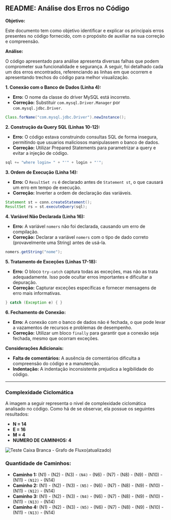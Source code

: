 ## README: Análise dos Erros no Código

**Objetivo:**

Este documento tem como objetivo identificar e explicar os principais erros presentes no código fornecido, com o propósito de auxiliar na sua correção e compreensão. 

**Análise:**

O código apresentado para análise apresenta diversas falhas que podem comprometer sua funcionalidade e segurança. A seguir, foi detalhado cada um dos erros encontrados, referenciando as linhas em que ocorrem e apresentando trechos do código para melhor visualização.

**1. Conexão com o Banco de Dados (Linha 4):**
* **Erro:** O nome da classe do driver MySQL está incorreto.
* **Correção:** Substituir `com.mysql.Driver.Manager` por `com.mysql.jdbc.Driver`.

```java
Class.forName("com.mysql.jdbc.Driver").newInstance();
```

**2. Construção da Query SQL (Linhas 10-12):**
* **Erro:** O código estava construindo consultas SQL de forma insegura, permitindo que usuarios maliciosos manipulassem o banco de dados.
* **Correção:** Utilizar Prepared Statements para parametrizar a query e evitar a injeção de código.

```java
sql += "where login= " + "'" + login + "'";
```

**3. Ordem de Execução (Linha 14):**
* **Erro:** O `ResultSet rs` é declarado antes de `Statement st`, o que causará um erro em tempo de execução.
* **Correção:** Inverter a ordem de declaração das variáveis.

```java
Statement st = conn.createStatement();
ResultSet rs = st.executeQuery(sql);
```

**4. Variável Não Declarada (Linha 16):**
* **Erro:** A variável `nomers` não foi declarada, causando um erro de compilação.
* **Correção:** Declarar a variável `nomers` com o tipo de dado correto (provavelmente uma String) antes de usá-la.

```java
nomers.getString("nome");
```

**5. Tratamento de Exceções (Linhas 17-18):**
* **Erro:** O bloco `try-catch` captura todas as exceções, mas não as trata adequadamente. Isso pode ocultar erros importantes e dificultar a depuração.
* **Correção:** Capturar exceções específicas e fornecer mensagens de erro mais informativas.

```java
} catch (Exception e) { }
```

**6. Fechamento de Conexão:**
* **Erro:** A conexão com o banco de dados não é fechada, o que pode levar a vazamentos de recursos e problemas de desempenho.
* **Correção:** Utilizar um bloco `finally` para garantir que a conexão seja fechada, mesmo que ocorram exceções.

**Considerações Adicionais:**

* **Falta de comentários:** A ausência de comentários dificulta a compreensão do código e a manutenção.
* **Indentação:** A indentação inconsistente prejudica a legibilidade do código.
***
### Complexidade Ciclomática
 A imagem a seguir representa o nivel de complexidade ciclomática analisado no código. Como há de se observar, ela possue os seguintes resultados:
 * **N = 14**
 * **E = 16**
 * **M = 4**
 * **NUMERO DE CAMINHOS: 4**

![Teste Caixa Branca - Grafo de Fluxo(atualizado)](https://github.com/user-attachments/assets/bdab0bf5-3c08-4e03-9df6-644de965901c)

### Quantidade de Caminhos:

* **Caminho 1:** (N1) - (N2) - (N3) - `(N4)` - (N6) - (N7) - (N8) - (N9) - (N10) - (N11) - `(N12)` - (N14)
* **Caminho 2:** (N1) - (N2) - (N3) - `(N5)` - (N6) - (N7) - (N8) - (N9) - (N10) - (N11) - `(N12)` - (N14)
* **Caminho 3:** (N1) - (N2) - (N3) - `(N4)` - (N6) - (N7) - (N8) - (N9) - (N10) - (N11) - `(N13)` - (N14)
* **Caminho 4:** (N1) - (N2) - (N3) - `(N5)` - (N6) - (N7) - (N8) - (N9) - (N10) - (N11) - `(N13)` - (N14)
